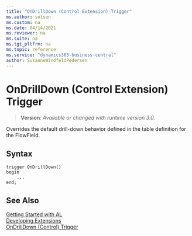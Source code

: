 ```yaml
---
title: "OnDrillDown (Control Extension) Trigger"
ms.author: solsen
ms.custom: na
ms.date: 04/14/2021
ms.reviewer: na
ms.suite: na
ms.tgt_pltfrm: na
ms.topic: reference
ms.service: "dynamics365-business-central"
author: SusanneWindfeldPedersen
---
```

[//]: # (START>DO_NOT_EDIT)
[//]: # (IMPORTANT:Do not edit any of the content between here and the END>DO_NOT_EDIT.)
[//]: # (Any modifications should be made in the .xml files in the ModernDev repo.)

# OnDrillDown (Control Extension) Trigger
> **Version**: _Available or changed with runtime version 3.0._

Overrides the default drill-down behavior defined in the table definition for the FlowField.



## Syntax
```
trigger OnDrillDown()
begin
    ...
end;
```



[//]: # (IMPORTANT: END>DO_NOT_EDIT)
## See Also  
[Getting Started with AL](../devenv-get-started.md)  
[Developing Extensions](../devenv-dev-overview.md)  
[OnDrillDown (Control) Trigger](../control/devenv-ondrilldown-control-trigger.md)
